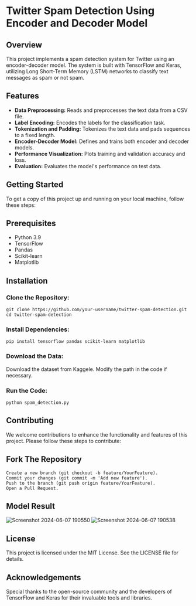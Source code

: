 # **Twitter Spam Detection Using Encoder and Decoder Model**

## **Overview**
This project implements a spam detection system for Twitter using an encoder-decoder model. The system is built with TensorFlow and Keras, utilizing Long Short-Term Memory (LSTM) networks to classify text messages as spam or not spam.

## **Features**
- **Data Preprocessing:** Reads and preprocesses the text data from a CSV file.
- **Label Encoding:** Encodes the labels for the classification task.
- **Tokenization and Padding:** Tokenizes the text data and pads sequences to a fixed length.
- **Encoder-Decoder Model:** Defines and trains both encoder and decoder models.
- **Performance Visualization:** Plots training and validation accuracy and loss.
- **Evaluation:** Evaluates the model's performance on test data.

## **Getting Started**
To get a copy of this project up and running on your local machine, follow these steps:

## **Prerequisites**
+ Python 3.9
+ TensorFlow
+ Pandas
+ Scikit-learn
+ Matplotlib

## **Installation**
### **Clone the Repository:**
```
git clone https://github.com/your-username/twitter-spam-detection.git
cd twitter-spam-detection
```
### **Install Dependencies:**
```
pip install tensorflow pandas scikit-learn matplotlib
```
### **Download the Data:**
Download the dataset from Kaggele.
Modify the path in the code if necessary.
### **Run the Code:**
```
python spam_detection.py
```
## **Contributing**
We welcome contributions to enhance the functionality and features of this project. Please follow these steps to contribute:

## **Fork The Repository**
```
Create a new branch (git checkout -b feature/YourFeature).
Commit your changes (git commit -m 'Add new feature').
Push to the branch (git push origin feature/YourFeature).
Open a Pull Request.
```
## **Model Result**
![Screenshot 2024-06-07 190550](https://github.com/rahul9903/Twitter/assets/130080777/61d6c649-0841-46d0-82c3-5edf95429a9f)
![Screenshot 2024-06-07 190538](https://github.com/rahul9903/Twitter/assets/130080777/486d2714-4b66-4f0d-8aec-3c1881269218)

## **License**
This project is licensed under the MIT License. See the LICENSE file for details.

## **Acknowledgements**
Special thanks to the open-source community and the developers of TensorFlow and Keras for their invaluable tools and libraries.

